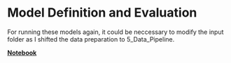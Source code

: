# Model Definition and Evaluation

For running these models again, it could be neccessary to modify the input folder as I shifted the data preparation to 5_Data_Pipeline.

**[Notebook](model_definition_evaluation)**
